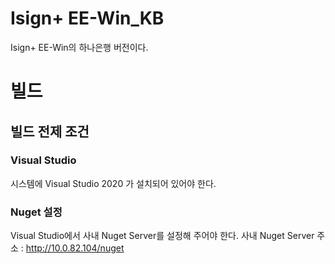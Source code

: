 
# Isign+ EE-Win_KB
Isign+ EE-Win의 하나은행 버전이다.
    
# 빌드
## 빌드 전제 조건
### Visual Studio
시스템에 Visual Studio 2020 가 설치되어 있어야 한다.
### Nuget 설정
Visual Studio에서 사내 Nuget Server를 설정해 주어야 한다.
사내 Nuget Server 주소 : http://10.0.82.104/nuget